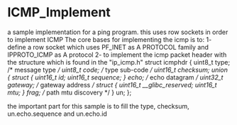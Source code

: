 # ICMP_Implement
a sample implementation for a ping program. this uses row sockets in order to implement ICMP 
The core bases for implementing the icmp is to:
1- define a row socket which uses PF_INET as A PROTOCOL family and IPPROTO_ICMP as A protocol
2- to implement the icmp packet header with the structure which is found in the "ip_icmp.h"
struct icmphdr
{
  uint8_t type;		/* message type */
  uint8_t code;		/* type sub-code */
  uint16_t checksum;
  union
  {
    struct
    {
      uint16_t	id;
      uint16_t	sequence;
    } echo;			/* echo datagram */
    uint32_t	gateway;	/* gateway address */
    struct
    {
      uint16_t	__glibc_reserved;
      uint16_t	mtu;
    } frag;			/* path mtu discovery */
  } un;
};

the important part for this sample is to fill the type, checksum, un.echo.sequence and un.echo.id


